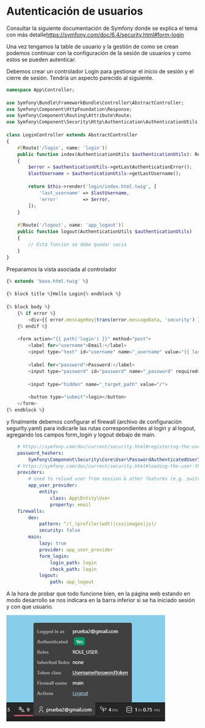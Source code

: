 # Autenticación de usuarios

Consultar la siguiente documentación de Symfony donde se explica el tema con más detalle<https://symfony.com/doc/6.4/security.html#form-login>

Una vez tengamos la table de usuario y la gestión de como se crean podemos continuar con la configuración de la sesión de usuarios y como estos se pueden autenticar.

Debemos crear un controlador Login para gestionar el inicio de sesión y el cierre de sesión. Tendría un aspecto parecido al siguiente.

```php
namespace App\Controller;

use Symfony\Bundle\FrameworkBundle\Controller\AbstractController;
use Symfony\Component\HttpFoundation\Response;
use Symfony\Component\Routing\Attribute\Route;
use Symfony\Component\Security\Http\Authentication\AuthenticationUtils;

class LoginController extends AbstractController
{
    #[Route('/login', name: 'login')]
    public function index(AuthenticationUtils $authenticationUtils): Response
    {
        $error = $authenticationUtils->getLastAuthenticationError();
        $lastUsername = $authenticationUtils->getLastUsername();

        return $this->render('login/index.html.twig', [
            'last_username' => $lastUsername,
            'error'         => $error,
        ]);
    }

    #[Route('/logout', name: 'app_logout')]
    public function logout(AuthenticationUtils $authenticationUtils)
    {
        // Está función se debe quedar vacia
    }
}
```

Preparamos la vista asociada al controlador

```javascript
{% extends 'base.html.twig' %}

{% block title %}Hello Login{% endblock %}

{% block body %}
    {% if error %}
        <div>{{ error.messageKey|trans(error.messageData, 'security') }}</div>
    {% endif %}

    <form action="{{ path('login') }}" method="post">
        <label for="username">Email:</label>
        <input type="text" id="username" name="_username" value="{{ last_username }}" required>

        <label for="password">Password:</label>
        <input type="password" id="password" name="_password" required>

        <input type="hidden" name="_target_path" value="/">

        <button type="submit">login</button>
    </form>
{% endblock %}
```

y finalmente debemos configurar el firewall (archivo de configuración segurity.yaml) para indicarle las rutas correspondientes al login y al logout, agregando los campos form_login y logout debajo de main.

```yaml
    # https://symfony.com/doc/current/security.html#registering-the-user-hashing-passwords
    password_hashers:
        Symfony\Component\Security\Core\User\PasswordAuthenticatedUserInterface: 'auto'
    # https://symfony.com/doc/current/security.html#loading-the-user-the-user-provider
    providers:
        # used to reload user from session & other features (e.g. switch_user)
        app_user_provider:
            entity:
                class: App\Entity\User
                property: email
    firewalls:
        dev:
            pattern: ^/(_(profiler|wdt)|css|images|js)/
            security: false
        main:
            lazy: true
            provider: app_user_provider
            form_login:
                login_path: login
                check_path: login
            logout:
                path: app_logout
```


A la hora de probar que todo funcione bien, en la página web estando en modo desarrollo se nos indicara en la barra inferior si se ha iniciado sesión y con que usuario.

![](attachments/f942a2d9-0b3d-4dde-b404-1d90da0a0494.png)
